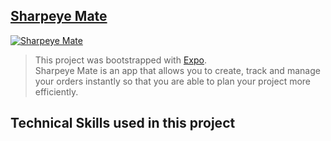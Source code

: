 ## [Sharpeye Mate](https://apps.apple.com/us/app/sharpeye-mate/id1517326189)
[![Sharpeye Mate](https://firebasestorage.googleapis.com/v0/b/github-c5c88.appspot.com/o/appScreenshot%2Fsharpeye-mate%2Fsharpeyemate.png?alt=media&token=3acde4a6-8c7c-479e-a0a6-daa180e81bef)](https://apps.apple.com/us/app/sharpeye-mate/id1517326189)
> This project was bootstrapped with [Expo](https://docs.expo.io/).<br/>
  Sharpeye Mate is an app that allows you to create, track and manage your orders instantly so that you are able to plan your project more efficiently.
## Technical Skills used in this project